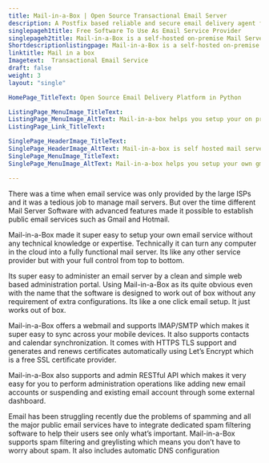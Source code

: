 ```yaml
---
title: Mail-in-a-Box | Open Source Transactional Email Server
description: A Postfix based reliable and secure email delivery agent for hosting your own email server without any complexities. Supports IMAP to sync mail with your phone.
singlepageh1title: Free Software To Use As Email Service Provider
singlepageh2title: Mail-in-a-Box is a self-hosted on-premise Mail Server Software. Setup your own email service with no technical expertise like making your own Gmail.
Shortdescriptionlistingpage: Mail-in-a-Box is a self-hosted on-premise Mail Server Software. Setup your own email service with no technical expertise like making your own Gmail.
linktitle: Mail in a box
Imagetext:  Transactional Email Service
draft: false
weight: 3
layout: "single"

HomePage_TitleText: Open Source Email Delivery Platform in Python

ListingPage_MenuImage_TitleText: 
ListingPage_MenuImage_AltText: Mail-in-a-box helps you setup your on premises Gmail like solution.
ListingPage_Link_TitleText: 

SinglePage_HeaderImage_TitleText: 
SinglePage_HeaderImage_AltText: Mail-in-a-box is self hosted mail server
SinglePage_MenuImage_TitleText: 
SinglePage_MenuImage_AltText: Mail-in-a-box helps you setup your own gmail

---
```


There was a time when email service was only provided by the large ISPs and it was a tedious job to manage mail servers. But over the time different Mail Server Software with advanced features made it possible to establish public email services such as Gmail and Hotmail.

Mail-in-a-Box made it super easy to setup your own email service without any technical knowledge or expertise. Technically it can turn any computer in the cloud into a fully functional mail server. Its like any other service provider but with your full control from top to bottom.

Its super easy to administer an email server by a clean and simple web based administration portal. Using Mail-in-a-Box as its quite obvious even with the name that the software is designed to work out of box without any requirement of extra configurations. Its like a one click email setup. It just works out of box.

Mail-in-a-Box offers a webmail and supports IMAP/SMTP which makes it super easy to sync across your mobile devices. It also supports contacts and calendar synchronization. It comes with HTTPS TLS support and generates and renews certificates automatically using Let’s Encrypt which is a free SSL certificate provider.

Mail-in-a-Box also supports and admin RESTful API which makes it very easy for you to perform administration operations like adding new email accounts or suspending and existing email account through some external dashboard.

Email has been struggling recently due the problems of spamming and all the major public email services have to integrate dedicated spam filtering software to help their users see only what’s important. Mail-in-a-Box supports spam filtering and greylisting which means you don’t have to worry about spam. It also includes automatic DNS configuration